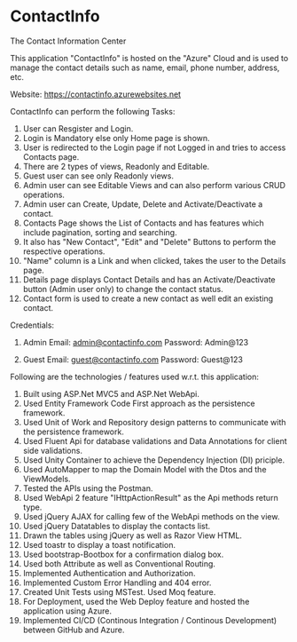# ContactInfo
The Contact Information Center

This application "ContactInfo" is hosted on the "Azure" Cloud and is used to manage the contact details such as name, email, phone number, address, etc.

Website: https://contactinfo.azurewebsites.net

ContactInfo can perform the following Tasks:

01. User can Resgister and Login.
02. Login is Mandatory else only Home page is shown.
03. User is redirected to the Login page if not Logged in and tries to access Contacts page.
04. There are 2 types of views, Readonly and Editable.
05. Guest user can see only Readonly views.
06. Admin user can see Editable Views and can also perform various CRUD operations.
07. Admin user can Create, Update, Delete and Activate/Deactivate a contact.
08. Contacts Page shows the List of Contacts and has features which include pagination, sorting and searching.
09. It also has "New Contact", "Edit" and "Delete" Buttons to perform the respective operations.
10. "Name" column is a Link and when clicked, takes the user to the Details page.
11. Details page displays Contact Details and has an Activate/Deactivate button (Admin user only) to change the contact status.
12. Contact form is used to create a new contact as well edit an existing contact.


Credentials:

01. Admin
      Email: admin@contactinfo.com
      Password: Admin@123

02. Guest
      Email: guest@contactinfo.com
      Password: Guest@123


Following are the technologies / features used w.r.t. this application:

01. Built using ASP.Net MVC5 and ASP.Net WebApi.
02. Used Entity Framework Code First approach as the persistence framework.
03. Used Unit of Work and Repository design patterns to communicate with the persistence framework.
04. Used Fluent Api for database validations and Data Annotations for client side validations.
05. Used Unity Container to achieve the Dependency Injection (DI) priciple.
06. Used AutoMapper to map the Domain Model with the Dtos and the ViewModels.
07. Tested the APIs using the Postman.
08. Used WebApi 2 feature "IHttpActionResult" as the Api methods return type.
09. Used jQuery AJAX for calling few of the WebApi methods on the view.
10. Used jQuery Datatables to display the contacts list.
11. Drawn the tables using jQuery as well as Razor View HTML.
12. Used toastr to display a toast notification.
13. Used bootstrap-Bootbox for a confirmation dialog box.
14. Used both Attribute as well as Conventional Routing.
15. Implemented Authentication and Authorization.
16. Implemented Custom Error Handling and 404 error.
17. Created Unit Tests using MSTest. Used Moq feature.
18. For Deployment, used the Web Deploy feature and hosted the application using Azure.
19. Implemented CI/CD (Continous Integration / Continous Development) between GitHub and Azure.
